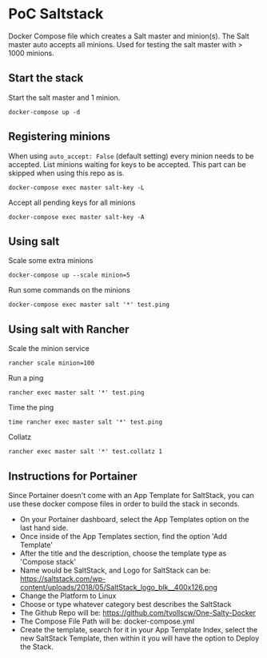# PoC Saltstack

Docker Compose file which creates a Salt master and minion(s). The Salt master auto accepts all minions. Used for testing the salt master with > 1000 minions. 

## Start the stack

Start the salt master and 1 minion.

```shell
docker-compose up -d
```

## Registering minions

When using `auto_accept: False` (default setting) every minion needs to be accepted. List minions waiting for keys to be accepted. This part can be skipped when using this repo as is.

```shell
docker-compose exec master salt-key -L
```

Accept all pending keys for all minions

```shell
docker-compose exec master salt-key -A
```

## Using salt

Scale some extra minions

```shell
docker-compose up --scale minion=5
```

Run some commands on the minions

```shell
docker-compose exec master salt '*' test.ping
```

## Using salt with Rancher

Scale the minion service

```shell
rancher scale minion=100
```

Run a ping
```shell
rancher exec master salt '*' test.ping
```

Time the ping

```shell
time rancher exec master salt '*' test.ping
```

Collatz

```shell
rancher exec master salt '*' test.collatz 1
```

## Instructions for Portainer

Since Portainer doesn't come with an App Template for SaltStack, you can use these docker compose files in order to build the stack in seconds. 

* On your Portainer dashboard, select the App Templates option on the last hand side.
* Once inside of the App Templates section, find the option 'Add Template'
* After the title and the description, choose the template type as 'Compose stack'
* Name would be SaltStack, and Logo for SaltStack can be: https://saltstack.com/wp-content/uploads/2018/05/SaltStack_logo_blk__400x126.png
* Change the Platform to Linux
* Choose or type whatever category best describes the SaltStack
* The Github Repo will be: https://github.com/tvollscw/One-Salty-Docker
* The Compose File Path will be: docker-compose.yml
* Create the template, search for it in your App Template Index, select the new SaltStack Template, then within it you will have the option to Deploy the Stack.
